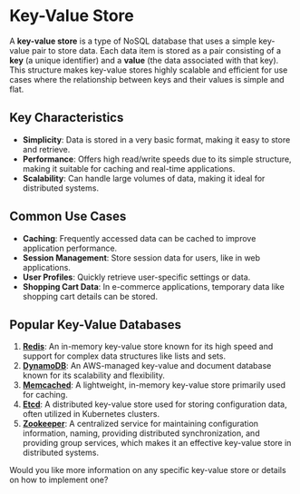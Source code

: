 # Key-Value Store

A **key-value store** is a type of NoSQL database that uses a simple key-value pair to store data. Each data item is stored as a pair consisting of a **key** (a unique identifier) and a **value** (the data associated with that key). This structure makes key-value stores highly scalable and efficient for use cases where the relationship between keys and their values is simple and flat.

## Key Characteristics
- **Simplicity**: Data is stored in a very basic format, making it easy to store and retrieve.
- **Performance**: Offers high read/write speeds due to its simple structure, making it suitable for caching and real-time applications.
- **Scalability**: Can handle large volumes of data, making it ideal for distributed systems.

## Common Use Cases
- **Caching**: Frequently accessed data can be cached to improve application performance.
- **Session Management**: Store session data for users, like in web applications.
- **User Profiles**: Quickly retrieve user-specific settings or data.
- **Shopping Cart Data**: In e-commerce applications, temporary data like shopping cart details can be stored.

## Popular Key-Value Databases
1. **[Redis](https://redis.io/)**: An in-memory key-value store known for its high speed and support for complex data structures like lists and sets.
2. **[DynamoDB](https://aws.amazon.com/dynamodb/)**: An AWS-managed key-value and document database known for its scalability and flexibility.
3. **[Memcached](https://memcached.org/)**: A lightweight, in-memory key-value store primarily used for caching.
4. **[Etcd](https://etcd.io/)**: A distributed key-value store used for storing configuration data, often utilized in Kubernetes clusters.
5. **[Zookeeper](https://zookeeper.apache.org/)**: A centralized service for maintaining configuration information, naming, providing distributed synchronization, and providing group services, which makes it an effective key-value store in distributed systems.

Would you like more information on any specific key-value store or details on how to implement one?

